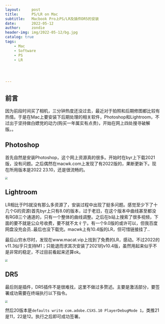 ```yaml
---
layout:     post
title:      PS/LR on Mac
subtitle:   Macbook Pro上PS/LR及插件DR5的安装
date:       2022-05-12
author:     zondie
header-img: img/2022-05-12/bg.jpg
catalog: true
tags:
    - Mac
    - Software
    - PS
    - LR




---
```


<script type="text/x-mathjax-config">   MathJax.Hub.Config({     tex2jax: {       inlineMath: [ ['$','$'], ["\\(","\\)"] ],       processEscapes: true     }   }); </script>

<script src="https://cdn.mathjax.org/mathjax/latest/MathJax.js?config=TeX-AMS-MML_HTMLorMML" type="text/javascript"></script>

## 前言

因为前段时间买了相机，三分钟热度还没过去，最近对于拍照和后期修图都比较有热情。于是在Mac上要安装下后期处理的相关软件，Photoshop和Lightroom，不过出于坚持做白嫖党的动力(购买一年属实有点贵)，开始在网上四处搜寻破解版。。

## Photoshop

首先自然是安装Photoshop，这个网上资源真的很多。开始时在byr上下载2021版，没有问题。之后偶然在macwk.com上发现了有2022版的，果断更新下。现在所用版本是2022 23.10，还是很流畅的。

<img src="https://zondie17.github.io/img/2022-05-12/ps.png" style="zoom:50%;" />

## Lightroom

LR相比于PS就没有那么多资源了，安装过程中出现了挺多问题。感觉至少下了十几个G的资源)首先byr上只有8.0的版本，过于老旧，在这个版本中曲线甚至都没有RGB三个通道的，只有一个整体的曲线调整。之后在b站上搜索了很多视频，下面的要不就是公众号收费，要不就不太彳亍。有一个9.0版的或许可以，但我百度网盘没充会员..最后也没下载完。macwk上有10.4版的LR，但可惜链接挂了..

最后山穷水尽时，发现在www.macat.vip上找到了免费的LR，感动。不过2022的v11.3似乎只支持M1；只能退而求其次安装了2021的v10.4版，虽然用起来似乎不是非常的稳定，不过目前看起来还算ok。

<img src="https://zondie17.github.io/img/2022-05-12/lr.png" style="zoom:50%;" />

## DR5

最后则是插件，DR5插件不是很难找，这里不做过多赘述。主要是激活部分，要签署成功需要在终端执行以下指令。

<img src="https://zondie17.github.io/img/2022-05-12/sign.png" style="zoom:50%;" />

然后20版本是`defaults write com.adobe.CSXS.10 PlayerDebugMode 1`，类推21是11，22是12。执行之后即可成功签署。